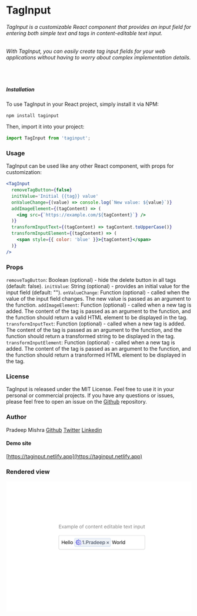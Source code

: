 # TagInput

###### TagInput is a customizable React component that provides an input field for entering both simple text and tags in content-editable text input.

###### With TagInput, you can easily create tag input fields for your web applications without having to worry about complex implementation details.

<br>

##### Installation

To use TagInput in your React project, simply install it via NPM:

```shell
npm install taginput
```

Then, import it into your project:

```jsx
import TagInput from 'taginput';
```

### Usage

TagInput can be used like any other React component, with props for customization:

```jsx
<TagInput
  removeTagButton={false}
  initValue='Initial {{tag}} value'
  onValueChange={(value) => console.log(`New value: ${value}`)}
  addImageElement={(tagContent) => (
    <img src={`https://example.com/${tagContent}`} />
  )}
  transformInputText={(tagContent) => tagContent.toUpperCase()}
  transformInputElement={(tagContent) => (
    <span style={{ color: 'blue' }}>{tagContent}</span>
  )}
/>
```

### Props

`removeTagButton`: Boolean (optional) - hide the delete button in all tags (default: false).
`initValue`: String (optional) - provides an initial value for the input field (default: "").
`onValueChange`: Function (optional) - called when the value of the input field changes. The new value is passed as an argument to the function.
`addImageElement`: Function (optional) - called when a new tag is added. The content of the tag is passed as an argument to the function, and the function should return a valid HTML element to be displayed in the tag.
`transformInputText`: Function (optional) - called when a new tag is added. The content of the tag is passed as an argument to the function, and the function should return a transformed string to be displayed in the tag.
`transformInputElement`: Function (optional) - called when a new tag is added. The content of the tag is passed as an argument to the function, and the function should return a transformed HTML element to be displayed in the tag.

### License

TagInput is released under the MIT License.
Feel free to use it in your personal or commercial projects. If you have any questions or issues, please feel free to open an issue on the [Github](https://github.com/pradeep-mishra/taginput) repository.

### Author

Pradeep Mishra
[Github](https://github.com/pradeep-mishra)
[Twitter](https://twitter.com/ipradeepmishra)
[Linkedin](https://www.linkedin.com/in/ipradeepmishra/)

#### Demo site

[https://taginput.netlify.app](https://taginput.netlify.app)

### Rendered view

![Rendered](/assets/ss.png)
